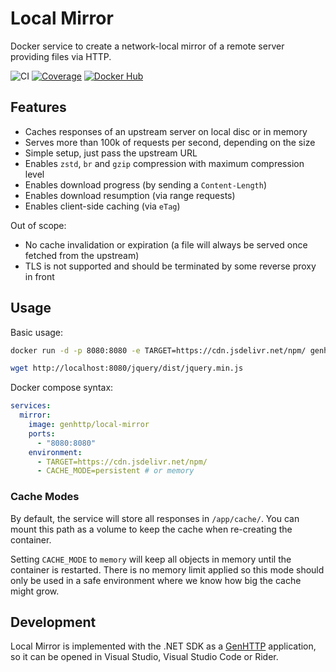 # Local Mirror

Docker service to create a network-local mirror of a remote server providing files via HTTP.

![CI](https://github.com/Kaliumhexacyanoferrat/local-mirror/workflows/CI/badge.svg) [![Coverage](https://sonarcloud.io/api/project_badges/measure?project=Kaliumhexacyanoferrat_local-mirror&metric=coverage)](https://sonarcloud.io/dashboard?id=Kaliumhexacyanoferrat_local-mirror) [![Docker Hub](https://img.shields.io/docker/pulls/genhttp/local-mirror.svg)](https://hub.docker.com/r/genhttp/local-mirror)

## Features

- Caches responses of an upstream server on local disc or in memory
- Serves more than 100k of requests per second, depending on the size
- Simple setup, just pass the upstream URL
- Enables `zstd`, `br` and `gzip` compression with maximum compression level
- Enables download progress (by sending a `Content-Length`)
- Enables download resumption (via range requests)
- Enables client-side caching (via `eTag`)

Out of scope:

- No cache invalidation or expiration (a file will always be served once fetched from the upstream)
- TLS is not supported and should be terminated by some reverse proxy in front

## Usage

Basic usage:

```bash
docker run -d -p 8080:8080 -e TARGET=https://cdn.jsdelivr.net/npm/ genhttp/local-mirror

wget http://localhost:8080/jquery/dist/jquery.min.js
```

Docker compose syntax:

```yaml
services:
  mirror:
    image: genhttp/local-mirror
    ports:
      - "8080:8080"
    environment:
      - TARGET=https://cdn.jsdelivr.net/npm/
      - CACHE_MODE=persistent # or memory
```

### Cache Modes

By default, the service will store all responses in `/app/cache/`. You can mount this path as a volume to keep
the cache when re-creating the container.

Setting `CACHE_MODE` to `memory` will keep all objects in memory until the container is restarted. There is no
memory limit applied so this mode should only be used in a safe environment where we know how big the cache might grow.

## Development

Local Mirror is implemented with the .NET SDK as a [GenHTTP](https://genhttp.org) application, so it can be opened in
Visual Studio, Visual Studio Code or Rider.
